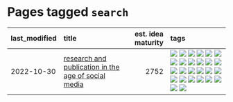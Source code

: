 # Pages tagged `search`

|last_modified|title|est. idea maturity|tags
|:---|:---|---:|:---|
|2022-10-30|[research and publication in the age of social media](../research-and-social.md)|2752|[![](https://img.shields.io/badge/tag-arxiv-b08442)](../tags/arxiv.md) [![](https://img.shields.io/badge/tag-citation-e6ab9)](../tags/citation.md) [![](https://img.shields.io/badge/tag-corrections-abf295)](../tags/corrections.md) [![](https://img.shields.io/badge/tag-credit-97a75e)](../tags/credit.md) [![](https://img.shields.io/badge/tag-curation-29349d)](../tags/curation.md) [![](https://img.shields.io/badge/tag-discoverability-50c04b)](../tags/discoverability.md) [![](https://img.shields.io/badge/tag-discussion-4072a1)](../tags/discussion.md) [![](https://img.shields.io/badge/tag-feed-7c795e)](../tags/feed.md) [![](https://img.shields.io/badge/tag-git-95bed6)](../tags/git.md) [![](https://img.shields.io/badge/tag-git-95bed6)](../tags/git.md) [![](https://img.shields.io/badge/tag-historyofscience-1743a)](../tags/historyofscience.md) [![](https://img.shields.io/badge/tag-mastodon-c92725)](../tags/mastodon.md) [![](https://img.shields.io/badge/tag-openreview-43d799)](../tags/openreview.md) [![](https://img.shields.io/badge/tag-paperswithcode-d548d8)](../tags/paperswithcode.md) [![](https://img.shields.io/badge/tag-platform-98b52b)](../tags/platform.md) [![](https://img.shields.io/badge/tag-publication-48fb29)](../tags/publication.md) [![](https://img.shields.io/badge/tag-reproducibility-7fe3bd)](../tags/reproducibility.md) [![](https://img.shields.io/badge/tag-research-1dc0d1)](../tags/research.md) [![](https://img.shields.io/badge/tag-retractions-4d5a4)](../tags/retractions.md) [![](https://img.shields.io/badge/tag-search-e168be)](../tags/search.md) [![](https://img.shields.io/badge/tag-socialmedia-96f12e)](../tags/socialmedia.md) [![](https://img.shields.io/badge/tag-stackoverflow-5e378d)](../tags/stackoverflow.md) [![](https://img.shields.io/badge/tag-subscription-394ee4)](../tags/subscription.md) [![](https://img.shields.io/badge/tag-transparency-cc5ed7)](../tags/transparency.md) [![](https://img.shields.io/badge/tag-twitter-dd597e)](../tags/twitter.md) [![](https://img.shields.io/badge/tag-validation-e8ae48)](../tags/validation.md)|